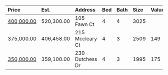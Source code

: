 | Price                                                                               | Est.       | Address         | Bed | Bath | Size | Value | Days | Lot        | Year | HOA | Open |
| :---------------------------------------------------------------------------------- | :--------- | :-------------- | :-- | :--- | :--- | :---- | :--- | :--------- | :--- | :-- | :--- |
| [400,000.00](https://www.movoto.com/home/105-fawn-ct-cary-nc-27513-413_2336095)     | 520,300.00 | 105 Fawn Ct     | 4   | 4    | 3025 |       |      |            |      |     |      |
| [375,000.00](https://www.movoto.com/home/215-mccleary-ct-cary-nc-27513-413_2336366) | 406,458.00 | 215 Mccleary Ct | 4   | 3    | 2509 | 149   | 4    | 9583 Sqft  | 1996 | 13  |      |
| [350,000.00](https://www.movoto.com/home/230-dutchess-dr-cary-nc-27513-413_2337214) | 359,100.00 | 230 Dutchess Dr | 4   | 3    | 1995 | 175   | 1    | 0.30 Acres | 1996 | 0   |      |